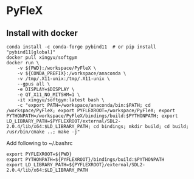 PyFleX
======

Install with docker
------------

    conda install -c conda-forge pybind11  # or pip install "pybind11[global]"
    docker pull xingyu/softgym
    docker run \
        -v ${PWD}:/workspace/PyFleX \
        -v ${CONDA_PREFIX}:/workspace/anaconda \
        -v /tmp/.X11-unix:/tmp/.X11-unix \
        --gpus all \
        -e DISPLAY=$DISPLAY \
        -e QT_X11_NO_MITSHM=1 \
        -it xingyu/softgym:latest bash \
        -c "export PATH=/workspace/anaconda/bin:$PATH; cd /workspace/PyFleX; export PYFLEXROOT=/workspace/PyFleX; export PYTHONPATH=/workspace/PyFleX/bindings/build:$PYTHONPATH; export LD_LIBRARY_PATH=$PYFLEXROOT/external/SDL2-2.0.4/lib/x64:$LD_LIBRARY_PATH; cd bindings; mkdir build; cd build; /usr/bin/cmake ..; make -j"

Add following to ~/.bashrc

    export PYFLEXROOT=${PWD}
    export PYTHONPATH=${PYFLEXROOT}/bindings/build:$PYTHONPATH
    export LD_LIBRARY_PATH=${PYFLEXROOT}/external/SDL2-2.0.4/lib/x64:$LD_LIBRARY_PATH

